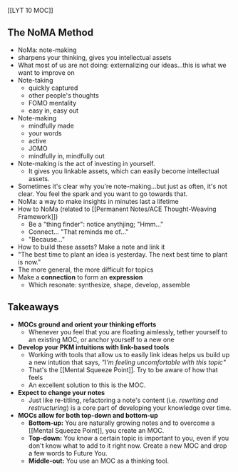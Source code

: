 [[LYT 10 MOC]]
## The NoMA Method
- NoMa: note-making
- sharpens your thinking, gives you intellectual assets
- What most of us are not doing: externalizing our ideas...this is what we want to improve on
- Note-taking
	- quickly captured
	- other people's thoughts
	- FOMO mentality
	- easy in, easy out
- Note-making
	- mindfully made 
	- your words
	- active
	- JOMO
	- mindfully in, mindfully out
- Note-making is the act of investing in yourself.
	- It gives you linkable assets, which can easily become intellectual assets.
- Sometimes it's clear why you're note-making...but just as often, it's not clear. You feel the spark and you want to go towards that.
- NoMa: a way to make insights in minutes last a lifetime
- How to NoMa (related to [[Permanent Notes/ACE Thought-Weaving Framework]])
	- Be a "thing finder": notice anythjing; "Hmm..."
	- Connect... "That reminds me of..."
	- "Because..."
- How to build these assets? Make a note and link it
- "The best time to plant an idea is yesterday. The next best time to plant is now."
- The more general, the more difficult for topics
- Make a **connection** to form an **expression**
	- Which resonate: synthesize, shape, develop, assemble

## Takeaways
- **MOCs ground and orient your thinking efforts**
	- Whenever you feel that you are floating aimlessly, tether yourself to an existing MOC, or anchor yourself to a new one
- **Develop your PKM intuitions with link-based tools**
	- Working with tools that allow us to easily link ideas helps us build up a new intution that says, *"I'm feeling uncomfortable with this topic"*
	- That's the [[Mental Squeeze Point]]. Try to be aware of how that feels
	- An excellent solution to this is the MOC.
- **Expect to change your notes**
	- Just like re-titling, refactoring a note's content (i.e. *rewriting and restructuring*) is a core part of developing your knowledge over time.
- **MOCs allow for both top-down and bottom-up**
	- **Bottom-up:** You are naturally growing notes and to overcome a [[Mental Squeeze Point]], you create an MOC.
	- **Top-down:** You know a certain topic is important to you, even if you don't know what to add to it right now. Create a new MOC and drop a few words to Future You.
	- **Middle-out:** You use an MOC as a thinking tool.